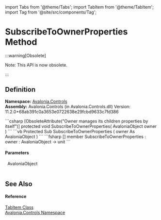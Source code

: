 import Tabs from '@theme/Tabs'; 
import TabItem from '@theme/TabItem'; 
import Tag from '@site/src/components/Tag'; 

# SubscribeToOwnerProperties Method
:::warning[Obsolete]

Note: This API is now obsolete.

:::





## Definition
**Namespace:** <a href="N_Avalonia_Controls">Avalonia.Controls</a>  
**Assembly:** Avalonia.Controls (in Avalonia.Controls.dll) Version: 11.2.0+68ab391c0a3653e0722638e29fcbd9633c7fd386

<Tabs groupId="api-code-preview">
<TabItem value="csharp" label="C#">
```csharp
[ObsoleteAttribute("Owner manages its children properties by itself")]
protected void SubscribeToOwnerProperties(
	AvaloniaObject owner
)
```
</TabItem>
<TabItem value="vb" label="VB">
```vb
<ObsoleteAttribute("Owner manages its children properties by itself")>
Protected Sub SubscribeToOwnerProperties ( 
	owner As AvaloniaObject
)
```
</TabItem>
<TabItem value="fsharp" label="F#">
```fsharp
[<ObsoleteAttribute("Owner manages its children properties by itself")>]
member SubscribeToOwnerProperties : 
        owner : AvaloniaObject -> unit 
```
</TabItem>
</Tabs>



#### Parameters
<dl><dt>  AvaloniaObject</dt><dd> </dd></dl>

## See Also


#### Reference
<a href="T_Avalonia_Controls_TabItem">TabItem Class</a>  
<a href="N_Avalonia_Controls">Avalonia.Controls Namespace</a>  
